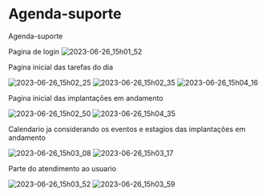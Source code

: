 # Agenda-suporte
Agenda-suporte

Pagina de login
![2023-06-26_15h01_52](https://github.com/OtavioAlvim/Agenda-suporte/assets/98673019/7235e182-a7b6-471d-af50-b22a904d486c)

Pagina inicial das tarefas do dia

![2023-06-26_15h02_25](https://github.com/OtavioAlvim/Agenda-suporte/assets/98673019/b44c74fd-d57f-45ca-b006-5a12bf69909d)
![2023-06-26_15h02_35](https://github.com/OtavioAlvim/Agenda-suporte/assets/98673019/ce64d596-255f-4693-9412-50f51a42e99e)
![2023-06-26_15h04_16](https://github.com/OtavioAlvim/Agenda-suporte/assets/98673019/dfd4bab4-a7ee-4062-b578-8e019228a9d4)

Pagina inicial das implantações em andamento

![2023-06-26_15h02_50](https://github.com/OtavioAlvim/Agenda-suporte/assets/98673019/5bb6e733-5b6f-43eb-bf77-6ff26a66ed9e)
![2023-06-26_15h04_35](https://github.com/OtavioAlvim/Agenda-suporte/assets/98673019/87597951-c39b-47b1-96f9-acce4f1f44fa)

Calendario ja considerando os eventos e estagios das implantações em andamento

![2023-06-26_15h03_08](https://github.com/OtavioAlvim/Agenda-suporte/assets/98673019/1c0ae2f8-553c-4365-9680-64f82dae223f)
![2023-06-26_15h03_17](https://github.com/OtavioAlvim/Agenda-suporte/assets/98673019/4aa3adcb-533d-4714-ae0e-82ffaa446a44)

Parte do atendimento ao usuario

![2023-06-26_15h03_52](https://github.com/OtavioAlvim/Agenda-suporte/assets/98673019/2fe6e61d-8df1-403a-876f-c68cf9e85b7a)
![2023-06-26_15h03_59](https://github.com/OtavioAlvim/Agenda-suporte/assets/98673019/170f07f2-d575-4b72-9da4-5d193cdde060)





